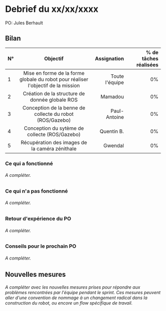 # Debrief du xx/xx/xxxx

PO: Jules Berhault


## Bilan

N° | Objectif | Assignation | % de tâches réalisées
| :------ |:---------------:| -----:|  --------------------:|
1 | Mise en forme de la forme globale du robot pour réaliser l'objectif de la mission | Toute l'équipe | 0%
2 | Création de la structure de donnée globale ROS | Mamadou | 0%
3 | Conception de la benne de collecte du robot (ROS/Gazebo) | Paul-Antoine | 0%
4 | Conception du sytème de collecte (ROS/Gazebo) | Quentin B. | 0%
5 | Récupération des images de la caméra zénithale | Gwendal | 0%

### Ce qui a fonctionné

###### A compléter.


### Ce qui n'a pas fonctionné

###### A compléter.


### Retour d'expérience du PO

###### A compléter.


### Conseils pour le prochain PO

###### A compléter.



## Nouvelles mesures

###### A compléter avec les nouvelles mesures prises pour répondre aux problèmes rencontrées par l'équipe pendant le sprint. Ces mesures peuvent aller d'une convention de nommage à un changement radical dans la construction du robot, ou encore un flow spécifique de travail.
